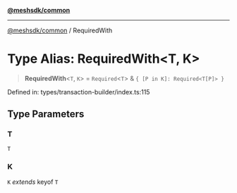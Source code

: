 [**@meshsdk/common**](../README.md)

***

[@meshsdk/common](../globals.md) / RequiredWith

# Type Alias: RequiredWith\<T, K\>

> **RequiredWith**\<`T`, `K`\> = `Required`\<`T`\> & `{ [P in K]: Required<T[P]> }`

Defined in: types/transaction-builder/index.ts:115

## Type Parameters

### T

`T`

### K

`K` *extends* keyof `T`

